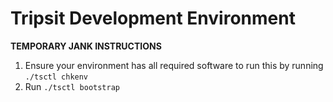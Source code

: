 # Tripsit Development Environment

**TEMPORARY JANK INSTRUCTIONS**

1. Ensure your environment has all required software to run this by running `./tsctl chkenv`
1. Run `./tsctl bootstrap`
